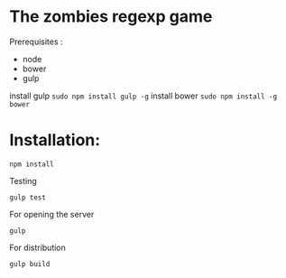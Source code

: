 The zombies regexp game
================================


Prerequisites :
- node
- bower
- gulp

install gulp `sudo npm install gulp -g`
install bower `sudo npm install -g bower`

Installation:
==========
````
npm install
````


Testing
````
gulp test 
````

For opening the server
````
gulp 
````

For distribution
````
gulp build
````